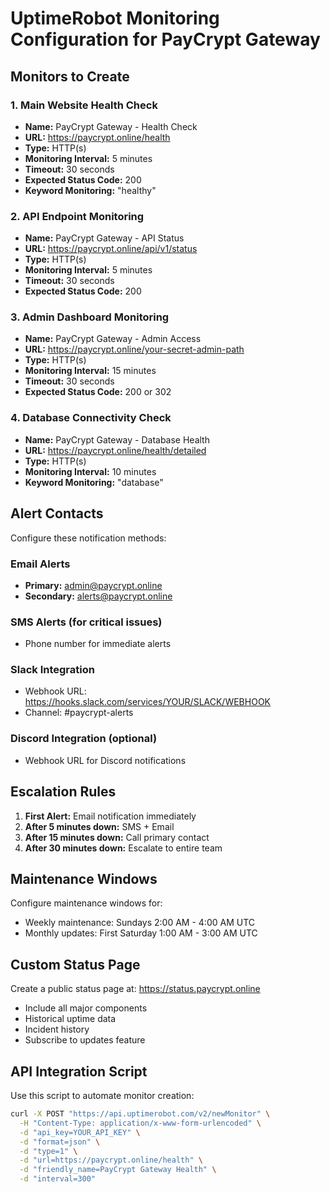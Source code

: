 
# UptimeRobot Monitoring Configuration for PayCrypt Gateway

## Monitors to Create

### 1. Main Website Health Check
- **Name:** PayCrypt Gateway - Health Check
- **URL:** https://paycrypt.online/health  
- **Type:** HTTP(s)
- **Monitoring Interval:** 5 minutes
- **Timeout:** 30 seconds
- **Expected Status Code:** 200
- **Keyword Monitoring:** "healthy"

### 2. API Endpoint Monitoring
- **Name:** PayCrypt Gateway - API Status
- **URL:** https://paycrypt.online/api/v1/status
- **Type:** HTTP(s)  
- **Monitoring Interval:** 5 minutes
- **Timeout:** 30 seconds
- **Expected Status Code:** 200

### 3. Admin Dashboard Monitoring
- **Name:** PayCrypt Gateway - Admin Access
- **URL:** https://paycrypt.online/your-secret-admin-path
- **Type:** HTTP(s)
- **Monitoring Interval:** 15 minutes
- **Timeout:** 30 seconds
- **Expected Status Code:** 200 or 302

### 4. Database Connectivity Check
- **Name:** PayCrypt Gateway - Database Health
- **URL:** https://paycrypt.online/health/detailed
- **Type:** HTTP(s)
- **Monitoring Interval:** 10 minutes
- **Keyword Monitoring:** "database"

## Alert Contacts
Configure these notification methods:

### Email Alerts
- **Primary:** admin@paycrypt.online
- **Secondary:** alerts@paycrypt.online

### SMS Alerts (for critical issues)
- Phone number for immediate alerts

### Slack Integration
- Webhook URL: https://hooks.slack.com/services/YOUR/SLACK/WEBHOOK
- Channel: #paycrypt-alerts

### Discord Integration (optional)
- Webhook URL for Discord notifications

## Escalation Rules
1. **First Alert:** Email notification immediately
2. **After 5 minutes down:** SMS + Email
3. **After 15 minutes down:** Call primary contact
4. **After 30 minutes down:** Escalate to entire team

## Maintenance Windows
Configure maintenance windows for:
- Weekly maintenance: Sundays 2:00 AM - 4:00 AM UTC
- Monthly updates: First Saturday 1:00 AM - 3:00 AM UTC

## Custom Status Page
Create a public status page at: https://status.paycrypt.online
- Include all major components
- Historical uptime data
- Incident history
- Subscribe to updates feature

## API Integration Script
Use this script to automate monitor creation:

```bash
curl -X POST "https://api.uptimerobot.com/v2/newMonitor" \
  -H "Content-Type: application/x-www-form-urlencoded" \
  -d "api_key=YOUR_API_KEY" \
  -d "format=json" \
  -d "type=1" \
  -d "url=https://paycrypt.online/health" \
  -d "friendly_name=PayCrypt Gateway Health" \
  -d "interval=300"
```
